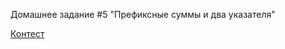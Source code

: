 Домашнее задание #5 "Префиксные суммы и два указателя"

[Контест](https://contest.yandex.ru/contest/27794/problems/)
